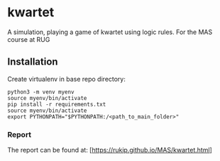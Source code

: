 # kwartet
A simulation, playing a game of kwartet using logic rules. For the MAS course at RUG

## Installation
Create virtualenv in base repo directory:
```
python3 -m venv myenv
source myenv/bin/activate
pip install -r requirements.txt
source myenv/bin/activate
export PYTHONPATH="$PYTHONPATH:/<path_to_main_folder>"
```
### Report
The report can be found at: [https://rukip.github.io/MAS/kwartet.html]

